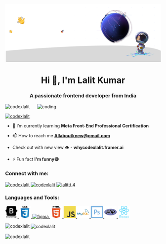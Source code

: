 ![logo](https://github.com/Codexlalit/Codexlalit/blob/main/Group%201.png)
<h1 align="center">Hi 👋, I'm Lalit Kumar</h1>
<h3 align="center">A passionate frontend developer from India</h3>

<img align="right" alt="coding" width="400"  src="https://media.tenor.com/NOYF3f82b_gAAAAC/programmer.gif">

<p align="left"> <img src="https://komarev.com/ghpvc/?username=codexlalit&label=Profile%20views&color=0e75b6&style=flat" alt="codexlalit" /> </p>

<p align="left"> <a href="https://twitter.com/codexlalit" target="blank"><img src="https://img.shields.io/twitter/follow/codexlalit?logo=twitter&style=for-the-badge" alt="codexlalit" /></a> </p>

- 🌱 I’m currently learning **Meta Front-End Professional Certification**

- 📫 How to reach me **Allaboutknew@gmail.com**

- Check out with new view 👁️ - **whycodexlalit.framer.ai**

- ⚡ Fun fact **I'm funny😅**

<h3 align="left">Connect with me:</h3>
<p align="left">
<a href="https://twitter.com/codexlalit" target="blank"><img align="center" src="https://raw.githubusercontent.com/rahuldkjain/github-profile-readme-generator/master/src/images/icons/Social/twitter.svg" alt="codexlalit" height="30" width="40" /></a>
<a href="https://linkedin.com/in/codexlalit" target="blank"><img align="center" src="https://raw.githubusercontent.com/rahuldkjain/github-profile-readme-generator/master/src/images/icons/Social/linked-in-alt.svg" alt="codexlalit" height="30" width="40" /></a>
<a href="https://instagram.com/lalittt.4" target="blank"><img align="center" src="https://raw.githubusercontent.com/rahuldkjain/github-profile-readme-generator/master/src/images/icons/Social/instagram.svg" alt="lalittt.4" height="30" width="40" /></a>
</p>

<h3 align="left">Languages and Tools:</h3>
<p align="left"> <a href="https://getbootstrap.com" target="_blank" rel="noreferrer"> <img src="https://raw.githubusercontent.com/devicons/devicon/master/icons/bootstrap/bootstrap-plain-wordmark.svg" alt="bootstrap" width="40" height="40"/> </a> <a href="https://www.w3schools.com/css/" target="_blank" rel="noreferrer"> <img src="https://raw.githubusercontent.com/devicons/devicon/master/icons/css3/css3-original-wordmark.svg" alt="css3" width="40" height="40"/> </a> <a href="https://www.figma.com/" target="_blank" rel="noreferrer"> <img src="https://www.vectorlogo.zone/logos/figma/figma-icon.svg" alt="figma" width="40" height="40"/> </a> <a href="https://www.w3.org/html/" target="_blank" rel="noreferrer"> <img src="https://raw.githubusercontent.com/devicons/devicon/master/icons/html5/html5-original-wordmark.svg" alt="html5" width="40" height="40"/> </a> <a href="https://developer.mozilla.org/en-US/docs/Web/JavaScript" target="_blank" rel="noreferrer"> <img src="https://raw.githubusercontent.com/devicons/devicon/master/icons/javascript/javascript-original.svg" alt="javascript" width="40" height="40"/> </a> <a href="https://www.mysql.com/" target="_blank" rel="noreferrer"> <img src="https://raw.githubusercontent.com/devicons/devicon/master/icons/mysql/mysql-original-wordmark.svg" alt="mysql" width="40" height="40"/> </a> <a href="https://www.photoshop.com/en" target="_blank" rel="noreferrer"> <img src="https://raw.githubusercontent.com/devicons/devicon/master/icons/photoshop/photoshop-line.svg" alt="photoshop" width="40" height="40"/> </a> <a href="https://www.php.net" target="_blank" rel="noreferrer"> <img src="https://raw.githubusercontent.com/devicons/devicon/master/icons/php/php-original.svg" alt="php" width="40" height="40"/> </a> <a href="https://reactjs.org/" target="_blank" rel="noreferrer"> <img src="https://raw.githubusercontent.com/devicons/devicon/master/icons/react/react-original-wordmark.svg" alt="react" width="40" height="40"/> </a> </p>

<p><img align="left" src="https://github-readme-stats.vercel.app/api/top-langs?username=codexlalit&show_icons=true&locale=en&layout=compact" alt="codexlalit" /></p>

<p>&nbsp;<img align="center" src="https://github-readme-stats.vercel.app/api?username=codexlalit&show_icons=true&locale=en" alt="codexlalit" /></p>

<p><img align="center" src="https://github-readme-streak-stats.herokuapp.com/?user=codexlalit&" alt="codexlalit" /></p>
